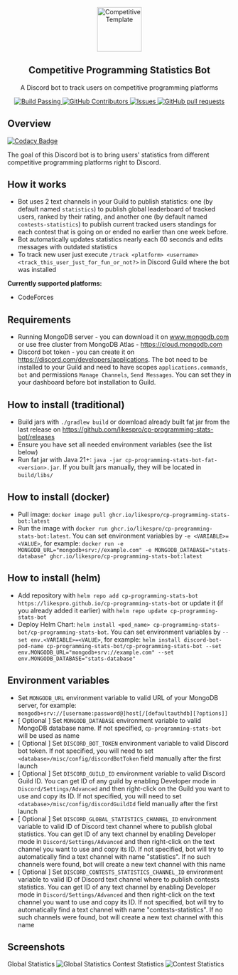 <p align="center">
 <img width="100px" src="https://github.com/likespro.png" align="center" alt="Competitive Template" />
 <h2 align="center">Competitive Programming Statistics Bot</h2>
 <p align="center">A Discord bot to track users on competitive programming platforms</p>
</p>
<p align="center">
    <a href="https://github.com/anuraghazra/github-readme-stats/actions">
      <img alt="Build Passing" src="https://github.com/likespro/cp-programming-stats-bot/workflows/Main Branch Workflow/badge.svg" />
    </a>
    <a href="https://github.com/likespro/cp-programming-stats-bot/graphs/contributors">
      <img alt="GitHub Contributors" src="https://img.shields.io/github/contributors/likespro/cp-programming-stats-bot" />
    </a>
    <a href="https://github.com/likespro/cp-programming-stats-bot/issues">
      <img alt="Issues" src="https://img.shields.io/github/issues/likespro/cp-programming-stats-bot?color=0088ff" />
    </a>
    <a href="https://github.com/likespro/cp-programming-stats-bot/pulls">
      <img alt="GitHub pull requests" src="https://img.shields.io/github/issues-pr/likespro/cp-programming-stats-bot?color=0088ff" />
    </a>
  </p>





## Overview

[![Codacy Badge](https://api.codacy.com/project/badge/Grade/f3f66d14f7a742d48ca08a260926e3c7)](https://app.codacy.com/gh/likespro/cp-programming-stats-bot?utm_source=github.com&utm_medium=referral&utm_content=likespro/cp-programming-stats-bot&utm_campaign=Badge_Grade)

The goal of this Discord bot is to bring users' statistics from different competitive programming platforms right to Discord.
## How it works
* Bot uses 2 text channels in your Guild to publish statistics: one (by default named `statistics`) to publish global leaderboard of tracked users, ranked by their rating, and another one (by default named `contests-statistics`) to publish current tracked users standings for each contest that is going on or ended no earlier than one week before.
* Bot automatically updates statistics nearly each 60 seconds and edits messages with outdated statistics 
* To track new user just execute `/track <platform> <username> <track_this_user_just_for_fun_or_not?>` in Discord Guild where the bot was installed

**Currently supported platforms:**
* CodeForces
## Requirements
* Running MongoDB server - you can download it on www.mongodb.com or use free cluster from MongoDB Atlas - https://cloud.mongodb.com
* Discord bot token - you can create it on https://discord.com/developers/applications. The bot need to be installed to your Guild and need to have scopes `applications.commands`, `bot` and permissions `Manage Channels`, `Send Messages`. You can set they in your dashboard before bot installation to Guild.
## How to install (traditional)
* Build jars with `./gradlew build` or download already built fat jar from the last release on https://github.com/likespro/cp-programming-stats-bot/releases
* Ensure you have set all needed environment variables (see the list below)
* Run fat jar with Java 21+: `java -jar cp-programming-stats-bot-fat-<version>.jar`. If you built jars manually, they will be located in `build/libs/`
## How to install (docker)
* Pull image: `docker image pull ghcr.io/likespro/cp-programming-stats-bot:latest`
* Run the image with `docker run ghcr.io/likespro/cp-programming-stats-bot:latest`. You can set environment variables by `-e <VARIABLE>=<VALUE>`, for example: `docker run -e MONGODB_URL="mongodb+srv://example.com" -e MONGODB_DATABASE="stats-database" ghcr.io/likespro/cp-programming-stats-bot:latest`
## How to install (helm)
* Add repository with `helm repo add cp-programming-stats-bot https://likespro.github.io/cp-programming-stats-bot` or update it (if you already added it earlier) with `helm repo update cp-programming-stats-bot`
* Deploy Helm Chart: `helm install <pod_name> cp-programming-stats-bot/cp-programming-stats-bot`. You can set environment variables by `--set env.<VARIABLE>=<VALUE>`, for example: `helm install discord-bot-pod-name cp-programming-stats-bot/cp-programming-stats-bot --set env.MONGODB_URL="mongodb+srv://example.com" --set env.MONGODB_DATABASE="stats-database"`
## Environment variables
* Set `MONGODB_URL` environment variable to valid URL of your MongoDB server, for example: `mongodb+srv://[username:password@]host[/[defaultauthdb][?options]]`
* [ Optional ] Set `MONGODB_DATABASE` environment variable to valid MongoDB database name. If not specified, `cp-programming-stats-bot` will be used as name
* [ Optional ] Set `DISCORD_BOT_TOKEN` environment variable to valid Discord bot token. If not specified, you will need to set `<database>/misc/config/discordBotToken` field manually after the first launch
* [ Optional ] Set `DISCORD_GUILD_ID` environment variable to valid Discord Guild ID. You can get ID of any guild by enabling Developer mode in `Discord/Settings/Advanced` and then right-click on the Guild you want to use and copy its ID. If not specified, you will need to set `<database>/misc/config/discordGuildId` field manually after the first launch
* [ Optional ] Set `DISCORD_GLOBAL_STATISTICS_CHANNEL_ID` environment variable to valid ID of Discord text channel where to publish global statistics. You can get ID of any text channel by enabling Developer mode in `Discord/Settings/Advanced` and then right-click on the text channel you want to use and copy its ID. If not specified, bot will try to automatically find a text channel with name "statistics". If no such channels were found, bot will create a new text channel with this name
* [ Optional ] Set `DISCORD_CONTESTS_STATISTICS_CHANNEL_ID` environment variable to valid ID of Discord text channel where to publish contests statistics. You can get ID of any text channel by enabling Developer mode in `Discord/Settings/Advanced` and then right-click on the text channel you want to use and copy its ID. If not specified, bot will try to automatically find a text channel with name "contests-statistics". If no such channels were found, bot will create a new text channel with this name
## Screenshots
Global Statistics
![Global Statistics](https://github.com/likespro/cp-programming-stats-bot/blob/main/screenshots/global_statistics.png?raw=true)
Contest Statistics
![Contest Statistics](https://github.com/likespro/cp-programming-stats-bot/blob/main/screenshots/contest_statistics.png?raw=true)